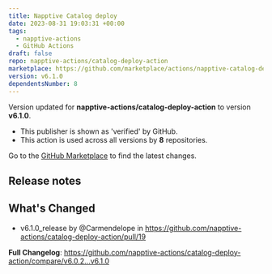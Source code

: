 ```yaml
---
title: Napptive Catalog deploy
date: 2023-08-31 19:03:31 +00:00
tags:
  - napptive-actions
  - GitHub Actions
draft: false
repo: napptive-actions/catalog-deploy-action
marketplace: https://github.com/marketplace/actions/napptive-catalog-deploy
version: v6.1.0
dependentsNumber: 8
---
```



Version updated for **napptive-actions/catalog-deploy-action** to version **v6.1.0**.
- This publisher is shown as 'verified' by GitHub.
- This action is used across all versions by **8** repositories.

Go to the [GitHub Marketplace](https://github.com/marketplace/actions/napptive-catalog-deploy) to find the latest changes.

## Release notes

## What's Changed
* v6.1.0_release by @Carmendelope in https://github.com/napptive-actions/catalog-deploy-action/pull/19


**Full Changelog**: https://github.com/napptive-actions/catalog-deploy-action/compare/v6.0.2...v6.1.0

